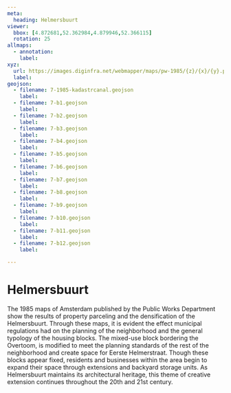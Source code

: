 ```yaml
---
meta:
  heading: Helmersbuurt
viewer:
  bbox: [4.872681,52.362984,4.879946,52.366115]
  rotation: 25
allmaps:
  - annotation:
    label: 
xyz:
  url: https://images.diginfra.net/webmapper/maps/pw-1985/{z}/{x}/{y}.png
  label: 
geojson: 
  - filename: 7-1985-kadastrcanal.geojson
    label: 
  - filename: 7-b1.geojson
    label: 
  - filename: 7-b2.geojson
    label: 
  - filename: 7-b3.geojson
    label: 
  - filename: 7-b4.geojson
    label: 
  - filename: 7-b5.geojson
    label: 
  - filename: 7-b6.geojson
    label: 
  - filename: 7-b7.geojson
    label: 
  - filename: 7-b8.geojson
    label: 
  - filename: 7-b9.geojson
    label: 
  - filename: 7-b10.geojson
    label: 
  - filename: 7-b11.geojson
    label: 
  - filename: 7-b12.geojson
    label: 

---
```

# Helmersbuurt
The 1985 maps of Amsterdam published by the Public Works Department show the results of property parceling and the densification of the Helmersbuurt. Through these maps, it is evident the effect municipal regulations had on the planning of the neighborhood and the general typology of the housing blocks. The mixed-use block bordering the Overtoom, is modified to meet the planning standards of the rest of the neighborhood and create space for Eerste Helmerstraat. Though these blocks appear fixed, residents and businesses within the area begin to expand their space through extensions and backyard storage units. As Helmersbuurt maintains its architectural heritage, this theme of creative extension continues throughout the 20th and 21st century.